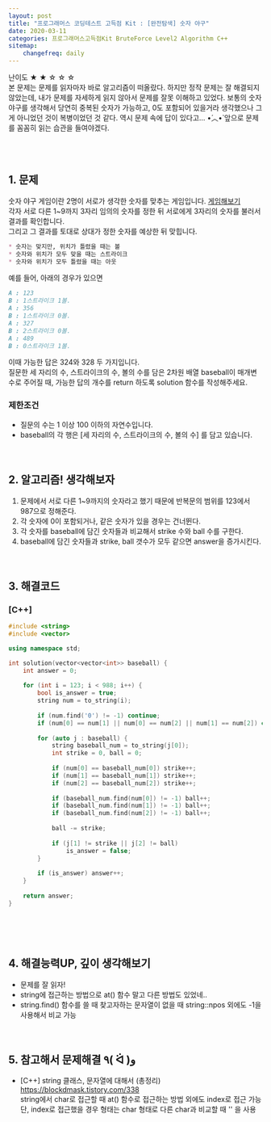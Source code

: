 ```yaml
---
layout: post
title: "프로그래머스 코딩테스트 고득점 Kit : [완전탐색] 숫자 야구"
date: 2020-03-11
categories: 프로그래머스고득점Kit BruteForce Level2 Algorithm C++
sitemap:
    changefreq: daily
---
```


난이도 ★ ★ ☆ ☆ ☆  
본 문제는 문제를 읽자마자 바로 알고리즘이 떠올랐다. 하지만 정작 문제는 잘 해결되지 않았는데, 내가 문제를 자세하게 읽지 않아서 문제를 잘못 이해하고 있었다. 보통의 숫자야구를 생각해서 당연히 중복된 숫자가 가능하고, 0도 포함되어 있을거라 생각했으나 그게 아니었던 것이 복병이었던 것 같다. 역시 문제 속에 답이 있다고... •́︿•̀ 앞으로 문제를 꼼꼼히 읽는 습관을 들여야겠다.  
<br/>

<br/>

## 1. 문제
숫자 야구 게임이란 2명이 서로가 생각한 숫자를 맞추는 게임입니다. [게임해보기](https://scratch.mit.edu/projects/131352991/)  
각자 서로 다른 1~9까지 3자리 임의의 숫자를 정한 뒤 서로에게 3자리의 숫자를 불러서 결과를 확인합니다.  
그리고 그 결과를 토대로 상대가 정한 숫자를 예상한 뒤 맞힙니다.
```md
* 숫자는 맞지만, 위치가 틀렸을 때는 볼
* 숫자와 위치가 모두 맞을 때는 스트라이크
* 숫자와 위치가 모두 틀렸을 때는 아웃
```
예를 들어, 아래의 경우가 있으면
```md
A : 123
B : 1스트라이크 1볼.
A : 356
B : 1스트라이크 0볼.
A : 327
B : 2스트라이크 0볼.
A : 489
B : 0스트라이크 1볼.
```
이때 가능한 답은 324와 328 두 가지입니다.  
질문한 세 자리의 수, 스트라이크의 수, 볼의 수를 담은 2차원 배열 baseball이 매개변수로 주어질 때, 가능한 답의 개수를 return 하도록 solution 함수를 작성해주세요.

### 제한조건
- 질문의 수는 1 이상 100 이하의 자연수입니다.
- baseball의 각 행은 [세 자리의 수, 스트라이크의 수, 볼의 수] 를 담고 있습니다.
<br/><br/><br/>

## 2. 알고리즘! 생각해보자
1) 문제에서 서로 다른 1~9까지의 숫자라고 했기 때문에 반복문의 범위를 123에서 987으로 정해준다.  
2) 각 숫자에 0이 포함되거나, 같은 숫자가 있을 경우는 건너뛴다.  
3) 각 숫자를 baseball에 담긴 숫자들과 비교해서 strike 수와 ball 수를 구한다.  
4) baseball에 담긴 숫자들과 strike, ball 갯수가 모두 같으면 answer을 증가시킨다.  
<br/><br/>

## 3. 해결코드
### [C++]
```c++
#include <string>
#include <vector>

using namespace std;

int solution(vector<vector<int>> baseball) {
    int answer = 0;
    
    for (int i = 123; i < 988; i++) {
        bool is_answer = true;
        string num = to_string(i);
        
        if (num.find('0') != -1) continue;
        if (num[0] == num[1] || num[0] == num[2] || num[1] == num[2]) continue;
        
        for (auto j : baseball) {
            string baseball_num = to_string(j[0]);
            int strike = 0, ball = 0;
            
            if (num[0] == baseball_num[0]) strike++;
            if (num[1] == baseball_num[1]) strike++;
            if (num[2] == baseball_num[2]) strike++;
            
            if (baseball_num.find(num[0]) != -1) ball++;
            if (baseball_num.find(num[1]) != -1) ball++;
            if (baseball_num.find(num[2]) != -1) ball++;
            
            ball -= strike;
            
            if (j[1] != strike || j[2] != ball)
                is_answer = false;
        }
        
        if (is_answer) answer++;
    }
    
    return answer;
}
```
<br/><br/><br/>

## 4. 해결능력UP, 깊이 생각해보기
- 문제를 잘 읽자!
- string에 접근하는 방법으로 at() 함수 말고 다른 방법도 있었네..
- string.find() 함수를 쓸 때 찾고자하는 문자열이 없을 때 string::npos 외에도 -1을 사용해서 비교 가능
<br/><br/><br/>

## 5. 참고해서 문제해결 ٩( ᐛ )و
- [C++] string 클래스, 문자열에 대해서 (총정리) <https://blockdmask.tistory.com/338>  
string에서 char로 접근할 때 at() 함수로 접근하는 방법 외에도 index로 접근 가능  
단, index로 접근했을 경우 형태는 char 형태로 다른 char과 비교할 때 '' 을 사용
<br/><br/><br/>